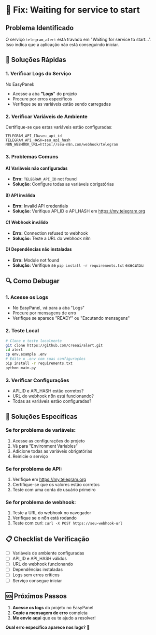 # 🔧 Fix: Waiting for service to start

## Problema Identificado
O serviço `telegram_alert` está travado em "Waiting for service to start...". Isso indica que a aplicação não está conseguindo iniciar.

## 🚨 Soluções Rápidas

### 1. **Verificar Logs do Serviço**
No EasyPanel:
- Acesse a aba **"Logs"** do projeto
- Procure por erros específicos
- Verifique se as variáveis estão sendo carregadas

### 2. **Verificar Variáveis de Ambiente**
Certifique-se que estas variáveis estão configuradas:
```
TELEGRAM_API_ID=seu_api_id
TELEGRAM_API_HASH=seu_api_hash
N8N_WEBHOOK_URL=https://seu-n8n.com/webhook/telegram
```

### 3. **Problemas Comuns**

#### **A) Variáveis não configuradas**
- **Erro:** `TELEGRAM_API_ID` not found
- **Solução:** Configure todas as variáveis obrigatórias

#### **B) API inválida**
- **Erro:** Invalid API credentials
- **Solução:** Verifique API_ID e API_HASH em https://my.telegram.org

#### **C) Webhook inválido**
- **Erro:** Connection refused to webhook
- **Solução:** Teste a URL do webhook n8n

#### **D) Dependências não instaladas**
- **Erro:** Module not found
- **Solução:** Verifique se `pip install -r requirements.txt` executou

## 🔍 **Como Debugar**

### 1. **Acesse os Logs**
- No EasyPanel, vá para a aba "Logs"
- Procure por mensagens de erro
- Verifique se aparece "READY" ou "Escutando mensagens"

### 2. **Teste Local**
```bash
# Clone e teste localmente
git clone https://github.com/creeai/alert.git
cd alert
cp env.example .env
# Edite o .env com suas configurações
pip install -r requirements.txt
python main.py
```

### 3. **Verificar Configurações**
- API_ID e API_HASH estão corretos?
- URL do webhook n8n está funcionando?
- Todas as variáveis estão configuradas?

## 🚀 **Soluções Específicas**

### **Se for problema de variáveis:**
1. Acesse as configurações do projeto
2. Vá para "Environment Variables"
3. Adicione todas as variáveis obrigatórias
4. Reinicie o serviço

### **Se for problema de API:**
1. Verifique em https://my.telegram.org
2. Certifique-se que os valores estão corretos
3. Teste com uma conta de usuário primeiro

### **Se for problema de webhook:**
1. Teste a URL do webhook no navegador
2. Verifique se o n8n está rodando
3. Teste com curl: `curl -X POST https://seu-webhook-url`

## 📋 **Checklist de Verificação**

- [ ] Variáveis de ambiente configuradas
- [ ] API_ID e API_HASH válidos
- [ ] URL do webhook funcionando
- [ ] Dependências instaladas
- [ ] Logs sem erros críticos
- [ ] Serviço consegue iniciar

## 🆘 **Próximos Passos**

1. **Acesse os logs** do projeto no EasyPanel
2. **Copie a mensagem de erro** completa
3. **Me envie aqui** que eu te ajudo a resolver!

**Qual erro específico aparece nos logs?** 🤔
